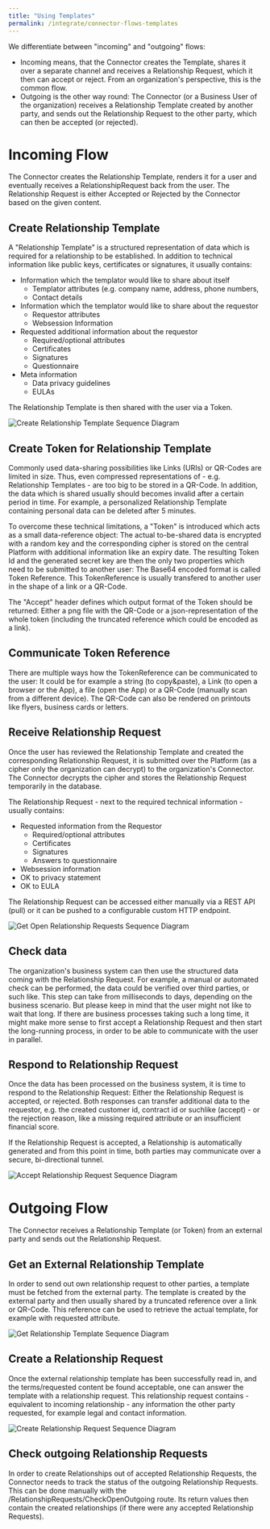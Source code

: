 ```yaml
---
title: "Using Templates"
permalink: /integrate/connector-flows-templates
---
```


We differentiate between "incoming" and "outgoing" flows:

- Incoming means, that the Connector creates the Template, shares it over a separate channel and receives a Relationship Request, which it then can accept or reject. From an organization's perspective, this is the common flow.
- Outgoing is the other way round: The Connector (or a Business User of the organization) receives a Relationship Template created by another party, and sends out the Relationship Request to the other party, which can then be accepted (or rejected).

# Incoming Flow

The Connector creates the Relationship Template, renders it for a user and eventually receives a RelationshipRequest back from the user. The Relationship Request is either Accepted or Rejected by the Connector based on the given content.

## Create Relationship Template

A "Relationship Template" is a structured representation of data which is required for a relationship to be established. In addition to technical information like public keys, certificates or signatures, it usually contains:

- Information which the templator would like to share about itself
  - Templator attributes (e.g. company name, address, phone numbers,
  - Contact details
- Information which the templator would like to share about the requestor
  - Requestor attributes
  - Websession Information
- Requested additional information about the requestor
  - Required/optional attributes
  - Certificates
  - Signatures
  - Questionnaire
- Meta information
  - Data privacy guidelines
  - EULAs

The Relationship Template is then shared with the user via a Token.

![Create Relationship Template Sequence Diagram](images/Connector_CreateTemplate.png "Create Relationship Template")

## Create Token for Relationship Template

Commonly used data-sharing possibilities like Links (URIs) or QR-Codes are limited in size. Thus, even compressed representations of - e.g. Relationship Templates - are too big to be stored in a QR-Code. In addition, the data which is shared usually should becomes invalid after a certain period in time. For example, a personalized Relationship Template containing personal data can be deleted after 5 minutes.

To overcome these technical limitations, a "Token" is introduced which acts as a small data-reference object: The actual to-be-shared data is encrypted with a random key and the corresponding cipher is stored on the central Platform with additional information like an expiry date.
The resulting Token Id and the generated secret key are then the only two properties which need to be submitted to another user: The Base64 encoded format is called Token Reference. This TokenReference is usually transfered to another user in the shape of a link or a QR-Code.

The "Accept" header defines which output format of the Token should be returned: Either a png file with the QR-Code or a json-representation of the whole token (including the truncated reference which could be encoded as a link).

## Communicate Token Reference

There are multiple ways how the TokenReference can be communicated to the user: It could be for example a string (to copy&paste), a Link (to open a browser or the App), a file (open the App) or a QR-Code (manually scan from a different device). The QR-Code can also be rendered on printouts like flyers, business cards or letters.

## Receive Relationship Request

Once the user has reviewed the Relationship Template and created the corresponding Relationship Request, it is submitted over the Platform (as a cipher only the organization can decrypt) to the organization's Connector. The Connector decrypts the cipher and stores the Relationship Request temporarily in the database.

The Relationship Request - next to the required technical information - usually contains:

- Requested information from the Requestor
  - Required/optional attributes
  - Certificates
  - Signatures
  - Answers to questionnaire
- Websession information
- OK to privacy statement
- OK to EULA

The Relationship Request can be accessed either manually via a REST API (pull) or it can be pushed to a configurable custom HTTP endpoint.

![Get Open Relationship Requests Sequence Diagram](images/Connector_GetOpenRelationshipRequests.png "Get Open Relationship Requests")

## Check data

The organization's business system can then use the structured data coming with the Relationship Request. For example, a manual or automated check can be performed, the data could be verified over third parties, or such like. This step can take from milliseconds to days, depending on the business scenario.
But please keep in mind that the user might not like to wait that long. If there are business processes taking such a long time, it might make more sense to first accept a Relationship Request and then start the long-running process, in order to be able to communicate with the user in parallel.

## Respond to Relationship Request

Once the data has been processed on the business system, it is time to respond to the Relationship Request: Either the Relationship Request is accepted, or rejected. Both responses can transfer additional data to the requestor, e.g. the created customer id, contract id or suchlike (accept) - or the rejection reason, like a missing required attribute or an insufficient financial score.

If the Relationship Request is accepted, a Relationship is automatically generated and from this point in time, both parties may communicate over a secure, bi-directional tunnel.

![Accept Relationship Request Sequence Diagram](images/Connector_AcceptRelationshipRequest.png "Accept Relationship Request")

# Outgoing Flow

The Connector receives a Relationship Template (or Token) from an external party and sends out the Relationship Request.

## Get an External Relationship Template

In order to send out own relationship request to other parties, a template must be fetched from the external party. The template is created by the external party and then usually shared by a truncated reference over a link or QR-Code. This reference can be used to retrieve the actual template, for example with requested attribute.

![Get Relationship Template Sequence Diagram](images/Connector_GetTemplate.png "Get Relationship Template")

## Create a Relationship Request

Once the external relationship template has been successfully read in, and the terms/requested content be found acceptable, one can answer the template with a relationship request. This relationship request contains - equivalent to incoming relationship - any information the other party requested, for example legal and contact information.

![Create Relationship Request Sequence Diagram](images/Connector_CreateRelationshipRequest.png "Create Relationship Request")

## Check outgoing Relationship Requests

In order to create Relationships out of accepted Relationship Requests, the Connector needs to track the status of the outgoing Relationship Requests. This can be done manually with the /RelationshipRequests/CheckOpenOutgoing route. Its return values then contain the created relationships (if there were any accepted Relationship Requests).
